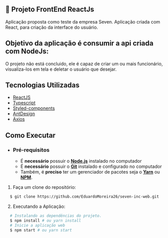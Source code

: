 ## :bookmark: Projeto FrontEnd ReactJs

Aplicação proposta como teste da empresa Seven.
Aplicação criada com React, para criação da interface do usuário. 

## Objetivo da aplicação é consumir a api criada com NodeJs:

O projeto não está concluido, ele é capaz de criar um ou mais funcionário, visualiza-los em tela e deletar o usuário que desejar.

## Tecnologias Utilizadas

-  [ReactJS](https://reactjs.org/)
-  [Typescript](https://www.typescriptlang.org/)
-  [Styled-components](https://styled-components.com/)
-  [AntDesign](https://ant.design/)
-  [Axios](https://github.com/axios/axios)


## Como Executar

- ### **Pré-requisitos**

  - É **necessário** possuir o **[Node.js](https://nodejs.org/en/)** instalado no computador
  - É **necessário** possuir o **[Git](https://git-scm.com/)** instalado e configurado no computador
  - Também, é **preciso** ter um gerenciador de pacotes seja o **[Yarn](https://yarnpkg.com/)** ou **[NPM](https://www.npmjs.com/)**.

1. Faça um clone do repositório:

```sh
  $ git clone https://github.com/EduardoMoreira26/seven-inc-web.git
```

2. Executando a Aplicação:

```sh
  # Instalando as dependências do projeto.
  $ npm install # ou yarn install
  # Inicie a aplicação web
  $ npm start # ou yarn start
```
